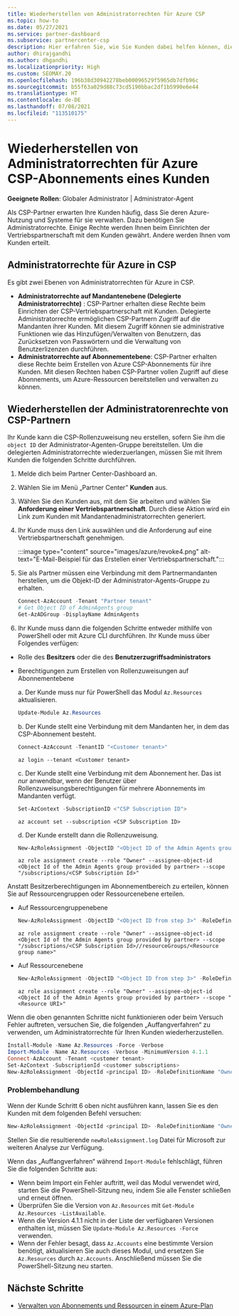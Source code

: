 ```yaml
---
title: Wiederherstellen von Administratorrechten für Azure CSP
ms.topic: how-to
ms.date: 05/27/2021
ms.service: partner-dashboard
ms.subservice: partnercenter-csp
description: Hier erfahren Sie, wie Sie Kunden dabei helfen können, die Administratorrechte eines Partners wiederherzustellen, damit der Partner dabei helfen kann die Azure CSP-Abonnements eines Kunden zu verwalten.
author: dhirajgandhi
ms.author: dhgandhi
ms.localizationpriority: High
ms.custom: SEOMAY.20
ms.openlocfilehash: 196b38d30942278beb00096529f5965db7dfb96c
ms.sourcegitcommit: b55f63a029d88c73cd5190bbac2df1b5990e6e44
ms.translationtype: HT
ms.contentlocale: de-DE
ms.lasthandoff: 07/08/2021
ms.locfileid: "113510175"
---
```

# <a name="reinstate-admin-privileges-for-a-customers-azure-csp-subscriptions"></a>Wiederherstellen von Administratorrechten für Azure CSP-Abonnements eines Kunden  

**Geeignete Rollen**: Globaler Administrator | Administrator-Agent

Als CSP-Partner erwarten Ihre Kunden häufig, dass Sie deren Azure-Nutzung und Systeme für sie verwalten. Dazu benötigen Sie Administratorrechte. Einige Rechte werden Ihnen beim Einrichten der Vertriebspartnerschaft mit dem Kunden gewährt. Andere werden Ihnen vom Kunden erteilt.

## <a name="admin-privileges-for-azure-in-csp"></a>Administratorrechte für Azure in CSP

Es gibt zwei Ebenen von Administratorrechten für Azure in CSP.

- **Administratorrechte auf Mandantenebene (Delegierte Administratorrechte)** : CSP-Partner erhalten diese Rechte beim Einrichten der CSP-Vertriebspartnerschaft mit Kunden. Delegierte Administratorrechte ermöglichen CSP-Partnern Zugriff auf die Mandanten ihrer Kunden. Mit diesem Zugriff können sie administrative Funktionen wie das Hinzufügen/Verwalten von Benutzern, das Zurücksetzen von Passwörtern und die Verwaltung von Benutzerlizenzen durchführen.
- **Administratorrechte auf Abonnementebene**: CSP-Partner erhalten diese Rechte beim Erstellen von Azure CSP-Abonnements für ihre Kunden. Mit diesen Rechten haben CSP-Partner vollen Zugriff auf diese Abonnements, um Azure-Ressourcen bereitstellen und verwalten zu können.

## <a name="reinstate-csp-a-partners-admin-privileges"></a>Wiederherstellen der Administratorenrechte von CSP-Partnern

Ihr Kunde kann die CSP-Rollenzuweisung neu erstellen, sofern Sie ihm die `object ID` der Administrator-Agenten-Gruppe bereitstellen. Um die delegierten Administratorrechte wiederzuerlangen, müssen Sie mit Ihrem Kunden die folgenden Schritte durchführen.

1. Melde dich beim Partner Center-Dashboard an.

2. Wählen Sie im Menü „Partner Center” **Kunden** aus.

3. Wählen Sie den Kunden aus, mit dem Sie arbeiten und wählen Sie **Anforderung einer Vertriebspartnerschaft**. Durch diese Aktion wird ein Link zum Kunden mit Mandantenadministratorrechten generiert.

4. Ihr Kunde muss den Link auswählen und die Anforderung auf eine Vertriebspartnerschaft genehmigen.

   :::image type="content" source="images/azure/revoke4.png" alt-text="E-Mail-Beispiel für das Erstellen einer Vertriebspartnerschaft.":::

5. Sie als Partner müssen eine Verbindung mit dem Partnermandanten herstellen, um die Objekt-ID der Administrator-Agents-Gruppe zu erhalten.
  
   ```powershell
   Connect-AzAccount -Tenant "Partner tenant"
   # Get Object ID of AdminAgents group
   Get-AzADGroup -DisplayName AdminAgents
   ```

6. Ihr Kunde muss dann die folgenden Schritte entweder mithilfe von PowerShell oder mit Azure CLI durchführen. Ihr Kunde muss über Folgendes verfügen:

- Rolle des **Besitzers** oder die des **Benutzerzugriffsadministrators** 
- Berechtigungen zum Erstellen von Rollenzuweisungen auf Abonnementebene

   a. Der Kunde muss nur für PowerShell das Modul `Az.Resources` aktualisieren.
   ```powershell
   Update-Module Az.Resources
   ```

   b. Der Kunde stellt eine Verbindung mit dem Mandanten her, in dem das CSP-Abonnement besteht.
   ```powershell
   Connect-AzAccount -TenantID "<Customer tenant>"
   ```
   ```azurecli
   az login --tenant <Customer tenant>
   ```

   c. Der Kunde stellt eine Verbindung mit dem Abonnement her. Das ist *nur* anwendbar, wenn der Benutzer über Rollenzuweisungsberechtigungen für mehrere Abonnements im Mandanten verfügt.

   ```powershell
   Set-AzContext -SubscriptionID <"CSP Subscription ID">
   ```
   ```azurecli
   az account set --subscription <CSP Subscription ID>
   ```

   d. Der Kunde erstellt dann die Rollenzuweisung.
    
   ```powershell
   New-AzRoleAssignment -ObjectID "<Object ID of the Admin Agents group provided by partner>" -RoleDefinitionName "Owner" -Scope "/subscriptions/'<CSP subscription ID>'"
   ```
   ```azurecli
   az role assignment create --role "Owner" --assignee-object-id <Object Id of the Admin Agents group provided by partner> --scope "/subscriptions/<CSP Subscription Id>"
   ```

Anstatt Besitzerberechtigungen im Abonnementbereich zu erteilen, können Sie auf Ressourcengruppen oder Ressourcenebene erteilen. 

- Auf Ressourcengruppenebene

   ```powershell
   New-AzRoleAssignment -ObjectID "<Object ID from step 3>" -RoleDefinitionName Owner -Scope "/subscriptions/'SubscriptionID of CSP subscription'/resourceGroups/'Resource group name'"
   ```

   ```azurecli
   az role assignment create --role "Owner" --assignee-object-id <Object Id of the Admin Agents group provided by partner> --scope "/subscriptions/<CSP Subscription Id>//resourceGroups/<Resource group name>"
   ```

- Auf Ressourcenebene

   ```powershell
   New-AzRoleAssignment -ObjectID "<Object ID from step 3>" -RoleDefinitionName Owner -Scope "<Resource URI>"
   ```

   ```azurecli
   az role assignment create --role "Owner" --assignee-object-id <Object Id of the Admin Agents group provided by partner> --scope "<Resource URI>"
   ```

Wenn die oben genannten Schritte nicht funktionieren oder beim Versuch Fehler auftreten, versuchen Sie, die folgenden „Auffangverfahren“ zu verwenden, um Administratorrechte für Ihren Kunden wiederherzustellen.

```powershell
Install-Module -Name Az.Resources -Force -Verbose
Import-Module -Name Az.Resources -Verbose -MinimumVersion 4.1.1
Connect-AzAccount -Tenant <customer tenant>
Set-AzContext -SubscriptionId <customer subscriptions>
New-AzRoleAssignment -ObjectId <principal ID> -RoleDefinitionName "Owner" -Scope "/subscriptions/<customer subscription>" -ObjectType "ForeignGroup"
```

### <a name="troubleshooting"></a>Problembehandlung

Wenn der Kunde Schritt 6 oben nicht ausführen kann, lassen Sie es den Kunden mit dem folgenden Befehl versuchen:

```powershell
New-AzRoleAssignment -ObjectId <principal ID> -RoleDefinitionName "Owner" -Scope "/subscriptions/<costumer subscription>" -ObjectType "ForeignGroup" -Debug > newRoleAssignment.log
```

Stellen Sie die resultierende `newRoleAssignment.log` Datei für Microsoft zur weiteren Analyse zur Verfügung.

Wenn das „Auffangverfahren“ während `Import-Module` fehlschlägt, führen Sie die folgenden Schritte aus:
- Wenn beim Import ein Fehler auftritt, weil das Modul verwendet wird, starten Sie die PowerShell-Sitzung neu, indem Sie alle Fenster schließen und erneut öffnen.
- Überprüfen Sie die Version von `Az.Resources` mit `Get-Module Az.Resources -ListAvailable`.
- Wenn die Version 4.1.1 nicht in der Liste der verfügbaren Versionen enthalten ist, müssen Sie `Update-Module Az.Resources -Force` verwenden.
- Wenn der Fehler besagt, dass `Az.Accounts` eine bestimmte Version benötigt, aktualisieren Sie auch dieses Modul, und ersetzen Sie `Az.Resources` durch `Az.Accounts`. Anschließend müssen Sie die PowerShell-Sitzung neu starten.


## <a name="next-steps"></a>Nächste Schritte

- [Verwalten von Abonnements und Ressourcen in einem Azure-Plan](azure-plan-manage.md)
